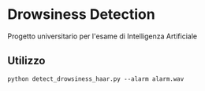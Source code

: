 # Drowsiness Detection
Progetto universitario per l'esame di Intelligenza Artificiale

## Utilizzo
`python detect_drowsiness_haar.py --alarm alarm.wav`